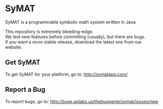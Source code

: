 SyMAT
=====

SyMAT is a programmable symbolic math system written in Java.

This repository is extremely bleeding-edge.  
We test new features before committing (usually), but there are bugs.  
If you want a more stable release, download the latest one from our website.

Get SyMAT
------

To get SyMAT for your platform, go to:
http://symatapp.com/

Report a Bug
------
To report bugs, go to: http://bugs.aplabs.us/thebuggenie/symat/issues/new